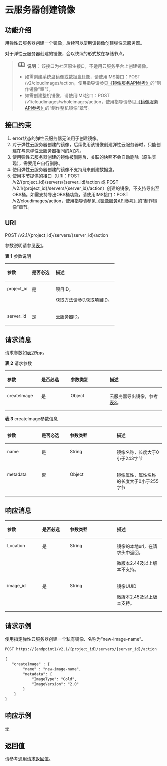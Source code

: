 # 云服务器创建镜像<a name="ecs_03_0307"></a>

## 功能介绍<a name="zh-cn_topic_0057972976_section52906670"></a>

用弹性云服务器创建一个镜像，后续可以使用该镜像创建弹性云服务器。

对于弹性云服务器创建的镜像，会以快照的形式放在存储节点。

>![](public_sys-resources/icon-note.gif) **说明：** 
>该接口为社区原生接口，不适用云服务平台上创建镜像。
>-   如需创建系统盘镜像或数据盘镜像，请使用IMS接口：POST /v2/cloudimages/action，使用指导请参见[《镜像服务API参考》](https://support.huaweicloud.com/api-ims/ims_03_0101.html)的“制作镜像”章节。
>-   如需创建整机镜像，请使用IMS接口：POST /v1/cloudimages/wholeimages/action，使用指导请参见[《镜像服务API参考》](https://support.huaweicloud.com/api-ims/ims_03_0101.html)的“制作整机镜像”章节。

## 接口约束<a name="zh-cn_topic_0057972976_section57581898"></a>

1.  error状态的弹性云服务器无法用于创建镜像。
2.  对于弹性云服务器创建的镜像，后续使用该镜像创建弹性云服务器时，只能创建在与原弹性云服务器相同的AZ内。
3.  使用弹性云服务器创建的镜像被删除后，关联的快照不会自动删除（原生实现），需要用户自行删除。
4.  使用弹性云服务器创建的镜像不支持用来创建数据盘。
5.  使用本节提供的接口（URI：POST /v2/\{project\_id\}/servers/\{server\_id\}/action 或 POST /v2.1/\{project\_id\}/servers/\{server\_id\}/action）创建的镜像，不支持导出至OBS桶。如需支持导出OBS桶功能，请使用IMS接口：POST  /v2/cloudimages/action，使用指导请参见[《镜像服务API参考》](https://support.huaweicloud.com/api-ims/ims_03_0101.html)的“制作镜像”章节。

## URI<a name="zh-cn_topic_0057972976_section6397988"></a>

POST /v2.1/\{project\_id\}/servers/\{server\_id\}/action

参数说明请参见[表1](#table9179610161220)。

**表 1**  参数说明

<a name="table9179610161220"></a>
<table><thead align="left"><tr id="row517921012126"><th class="cellrowborder" valign="top" width="22.422242224222423%" id="mcps1.2.4.1.1"><p id="p1671661841217"><a name="p1671661841217"></a><a name="p1671661841217"></a>参数</p>
</th>
<th class="cellrowborder" valign="top" width="21.66216621662166%" id="mcps1.2.4.1.2"><p id="p9716131831216"><a name="p9716131831216"></a><a name="p9716131831216"></a>是否必选</p>
</th>
<th class="cellrowborder" valign="top" width="55.91559155915592%" id="mcps1.2.4.1.3"><p id="p2071671818123"><a name="p2071671818123"></a><a name="p2071671818123"></a>描述</p>
</th>
</tr>
</thead>
<tbody><tr id="row19179610111218"><td class="cellrowborder" valign="top" width="22.422242224222423%" headers="mcps1.2.4.1.1 "><p id="p11716141813122"><a name="p11716141813122"></a><a name="p11716141813122"></a>project_id</p>
</td>
<td class="cellrowborder" valign="top" width="21.66216621662166%" headers="mcps1.2.4.1.2 "><p id="p11717181821218"><a name="p11717181821218"></a><a name="p11717181821218"></a>是</p>
</td>
<td class="cellrowborder" valign="top" width="55.91559155915592%" headers="mcps1.2.4.1.3 "><p id="p20717131816121"><a name="p20717131816121"></a><a name="p20717131816121"></a>项目ID。</p>
<p id="p6717118161218"><a name="p6717118161218"></a><a name="p6717118161218"></a>获取方法请参见<a href="获取项目ID.md">获取项目ID</a>。</p>
</td>
</tr>
<tr id="row1518041015124"><td class="cellrowborder" valign="top" width="22.422242224222423%" headers="mcps1.2.4.1.1 "><p id="p1871731816127"><a name="p1871731816127"></a><a name="p1871731816127"></a>server_id</p>
</td>
<td class="cellrowborder" valign="top" width="21.66216621662166%" headers="mcps1.2.4.1.2 "><p id="p197171118161217"><a name="p197171118161217"></a><a name="p197171118161217"></a>是</p>
</td>
<td class="cellrowborder" valign="top" width="55.91559155915592%" headers="mcps1.2.4.1.3 "><p id="p571712187126"><a name="p571712187126"></a><a name="p571712187126"></a><span id="text971711815124"><a name="text971711815124"></a><a name="text971711815124"></a>云服务器</span>ID。</p>
</td>
</tr>
</tbody>
</table>

## 请求消息<a name="zh-cn_topic_0057972976_section33622195"></a>

请求参数如[表2](#table3529164221216)所示。

**表 2**  请求参数

<a name="table3529164221216"></a>
<table><thead align="left"><tr id="row15530742161211"><th class="cellrowborder" valign="top" width="21.7%" id="mcps1.2.5.1.1"><p id="p6981184617123"><a name="p6981184617123"></a><a name="p6981184617123"></a>参数</p>
</th>
<th class="cellrowborder" valign="top" width="18.59%" id="mcps1.2.5.1.2"><p id="p598114651213"><a name="p598114651213"></a><a name="p598114651213"></a>是否必选</p>
</th>
<th class="cellrowborder" valign="top" width="25.080000000000002%" id="mcps1.2.5.1.3"><p id="p1098112466121"><a name="p1098112466121"></a><a name="p1098112466121"></a>参数类型</p>
</th>
<th class="cellrowborder" valign="top" width="34.63%" id="mcps1.2.5.1.4"><p id="p159811446171212"><a name="p159811446171212"></a><a name="p159811446171212"></a>描述</p>
</th>
</tr>
</thead>
<tbody><tr id="row853020421122"><td class="cellrowborder" valign="top" width="21.7%" headers="mcps1.2.5.1.1 "><p id="p59811546131217"><a name="p59811546131217"></a><a name="p59811546131217"></a>createImage</p>
</td>
<td class="cellrowborder" valign="top" width="18.59%" headers="mcps1.2.5.1.2 "><p id="p11981134615121"><a name="p11981134615121"></a><a name="p11981134615121"></a>是</p>
</td>
<td class="cellrowborder" valign="top" width="25.080000000000002%" headers="mcps1.2.5.1.3 "><p id="p189811146191216"><a name="p189811146191216"></a><a name="p189811146191216"></a>Object</p>
</td>
<td class="cellrowborder" valign="top" width="34.63%" headers="mcps1.2.5.1.4 "><p id="p1698164613128"><a name="p1698164613128"></a><a name="p1698164613128"></a><span id="text149818469126"><a name="text149818469126"></a><a name="text149818469126"></a>云服务器</span>导出镜像，参考<a href="#zh-cn_topic_0057972976_table47198018">表3</a>。</p>
</td>
</tr>
</tbody>
</table>

**表 3**  createImage参数信息

<a name="zh-cn_topic_0057972976_table47198018"></a>
<table><thead align="left"><tr id="zh-cn_topic_0057972976_row23638763"><th class="cellrowborder" valign="top" width="21.87%" id="mcps1.2.5.1.1"><p id="zh-cn_topic_0057972976_p35691611"><a name="zh-cn_topic_0057972976_p35691611"></a><a name="zh-cn_topic_0057972976_p35691611"></a>参数</p>
</th>
<th class="cellrowborder" valign="top" width="17.94%" id="mcps1.2.5.1.2"><p id="zh-cn_topic_0057972976_p29834312"><a name="zh-cn_topic_0057972976_p29834312"></a><a name="zh-cn_topic_0057972976_p29834312"></a>是否必选</p>
</th>
<th class="cellrowborder" valign="top" width="30.04%" id="mcps1.2.5.1.3"><p id="zh-cn_topic_0057972976_p5339351"><a name="zh-cn_topic_0057972976_p5339351"></a><a name="zh-cn_topic_0057972976_p5339351"></a>参数类型</p>
</th>
<th class="cellrowborder" valign="top" width="30.15%" id="mcps1.2.5.1.4"><p id="zh-cn_topic_0057972976_p660246"><a name="zh-cn_topic_0057972976_p660246"></a><a name="zh-cn_topic_0057972976_p660246"></a>描述</p>
</th>
</tr>
</thead>
<tbody><tr id="zh-cn_topic_0057972976_row53479976"><td class="cellrowborder" valign="top" width="21.87%" headers="mcps1.2.5.1.1 "><p id="zh-cn_topic_0057972976_p36910823"><a name="zh-cn_topic_0057972976_p36910823"></a><a name="zh-cn_topic_0057972976_p36910823"></a>name</p>
</td>
<td class="cellrowborder" valign="top" width="17.94%" headers="mcps1.2.5.1.2 "><p id="zh-cn_topic_0057972976_p43131274"><a name="zh-cn_topic_0057972976_p43131274"></a><a name="zh-cn_topic_0057972976_p43131274"></a>是</p>
</td>
<td class="cellrowborder" valign="top" width="30.04%" headers="mcps1.2.5.1.3 "><p id="zh-cn_topic_0057972976_p36986682"><a name="zh-cn_topic_0057972976_p36986682"></a><a name="zh-cn_topic_0057972976_p36986682"></a>String</p>
</td>
<td class="cellrowborder" valign="top" width="30.15%" headers="mcps1.2.5.1.4 "><p id="zh-cn_topic_0057972976_p3972286"><a name="zh-cn_topic_0057972976_p3972286"></a><a name="zh-cn_topic_0057972976_p3972286"></a>镜像名称，长度大于0小于243字节</p>
</td>
</tr>
<tr id="zh-cn_topic_0057972976_row35750577"><td class="cellrowborder" valign="top" width="21.87%" headers="mcps1.2.5.1.1 "><p id="zh-cn_topic_0057972976_p10115639"><a name="zh-cn_topic_0057972976_p10115639"></a><a name="zh-cn_topic_0057972976_p10115639"></a>metadata</p>
</td>
<td class="cellrowborder" valign="top" width="17.94%" headers="mcps1.2.5.1.2 "><p id="zh-cn_topic_0057972976_p65153652"><a name="zh-cn_topic_0057972976_p65153652"></a><a name="zh-cn_topic_0057972976_p65153652"></a>否</p>
</td>
<td class="cellrowborder" valign="top" width="30.04%" headers="mcps1.2.5.1.3 "><p id="zh-cn_topic_0057972976_p14060437"><a name="zh-cn_topic_0057972976_p14060437"></a><a name="zh-cn_topic_0057972976_p14060437"></a>Object</p>
</td>
<td class="cellrowborder" valign="top" width="30.15%" headers="mcps1.2.5.1.4 "><p id="zh-cn_topic_0057972976_p42954492"><a name="zh-cn_topic_0057972976_p42954492"></a><a name="zh-cn_topic_0057972976_p42954492"></a>镜像属性，属性名称的长度大于0小于255字节</p>
</td>
</tr>
</tbody>
</table>

## 响应消息<a name="zh-cn_topic_0057972976_section34164304"></a>

<a name="table194321619184818"></a>
<table><thead align="left"><tr id="row944991954814"><th class="cellrowborder" valign="top" width="22.21222122212221%" id="mcps1.1.5.1.1"><p id="p19449719184818"><a name="p19449719184818"></a><a name="p19449719184818"></a>参数</p>
</th>
<th class="cellrowborder" valign="top" width="17.64176417641764%" id="mcps1.1.5.1.2"><p id="p544961994813"><a name="p544961994813"></a><a name="p544961994813"></a>是否必选</p>
</th>
<th class="cellrowborder" valign="top" width="30.073007300730076%" id="mcps1.1.5.1.3"><p id="p1144918191483"><a name="p1144918191483"></a><a name="p1144918191483"></a>参数类型</p>
</th>
<th class="cellrowborder" valign="top" width="30.073007300730076%" id="mcps1.1.5.1.4"><p id="p15449161954819"><a name="p15449161954819"></a><a name="p15449161954819"></a>描述</p>
</th>
</tr>
</thead>
<tbody><tr id="row2449141911489"><td class="cellrowborder" valign="top" width="22.21222122212221%" headers="mcps1.1.5.1.1 "><p id="p54499190480"><a name="p54499190480"></a><a name="p54499190480"></a>Location</p>
</td>
<td class="cellrowborder" valign="top" width="17.64176417641764%" headers="mcps1.1.5.1.2 "><p id="p144491919134811"><a name="p144491919134811"></a><a name="p144491919134811"></a>是</p>
</td>
<td class="cellrowborder" valign="top" width="30.073007300730076%" headers="mcps1.1.5.1.3 "><p id="p1644961924815"><a name="p1644961924815"></a><a name="p1644961924815"></a>String</p>
</td>
<td class="cellrowborder" valign="top" width="30.073007300730076%" headers="mcps1.1.5.1.4 "><p id="p4449819124813"><a name="p4449819124813"></a><a name="p4449819124813"></a>镜像的本地url，在请求头中返回。</p>
<p id="p179991156134920"><a name="p179991156134920"></a><a name="p179991156134920"></a>微版本2.44及以上版本不支持。</p>
</td>
</tr>
<tr id="row244981920485"><td class="cellrowborder" valign="top" width="22.21222122212221%" headers="mcps1.1.5.1.1 "><p id="p2464141924819"><a name="p2464141924819"></a><a name="p2464141924819"></a>image_id</p>
</td>
<td class="cellrowborder" valign="top" width="17.64176417641764%" headers="mcps1.1.5.1.2 "><p id="p104641819174818"><a name="p104641819174818"></a><a name="p104641819174818"></a>是</p>
</td>
<td class="cellrowborder" valign="top" width="30.073007300730076%" headers="mcps1.1.5.1.3 "><p id="p194647198489"><a name="p194647198489"></a><a name="p194647198489"></a>String</p>
</td>
<td class="cellrowborder" valign="top" width="30.073007300730076%" headers="mcps1.1.5.1.4 "><p id="p746418198488"><a name="p746418198488"></a><a name="p746418198488"></a>镜像UUID</p>
<p id="p1353146174918"><a name="p1353146174918"></a><a name="p1353146174918"></a>微版本2.45及以上版本支持。</p>
</td>
</tr>
</tbody>
</table>

## 请求示例<a name="zh-cn_topic_0057972976_section39043280"></a>

使用指定弹性云服务器创建一个私有镜像，名称为“new-image-name”。

```
POST https://{endpoint}/v2.1/{project_id}/servers/{server_id}/action

{
   "createImage" : {
        "name" : "new-image-name",
        "metadata": {
            "ImageType": "Gold",
            "ImageVersion": "2.0"
        }
    }
}
```

## 响应示例<a name="section10810185715811"></a>

无

## 返回值<a name="zh-cn_topic_0057972976_section128741313191616"></a>

请参考[通用请求返回值](通用请求返回值.md)。

